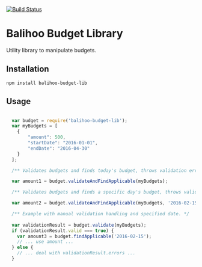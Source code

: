 [![Build Status](https://travis-ci.org/balihoo/balihoo-budget-lib.svg?branch=master)](https://travis-ci.org/balihoo/balihoo-budget-lib)
# Balihoo Budget Library
Utility library to manipulate budgets.

## Installation
```
npm install balihoo-budget-lib
```

## Usage
```javascript

  var budget = require('balihoo-budget-lib');
  var myBudgets = [
    {
        "amount": 500,
        "startDate": "2016-01-01",
        "endDate": "2016-04-30"
    }
  ];

  /** Validates budgets and finds today's budget, throws validation errors if any */

  var amount1 = budget.validateAndFindApplicable(myBudgets);

  /** Validates budgets and finds a specific day's budget, throws validation errors if any */

  var amount2 = budget.validateAndFindApplicable(myBudgets, '2016-02-15');

  /** Example with manual validation handling and specified date. */
  
  var validationResult = budget.validate(myBudgets);
  if (validationResult.valid === true) {
    var amount3 = budget.findApplicable('2016-02-15');
    // ... use amount ...
  } else {
    // ... deal with validationResult.errors ...
  }

```

